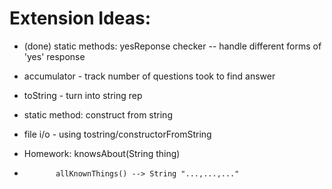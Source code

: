 

# Extension Ideas:
- (done) static methods:  yesReponse checker -- handle different forms of 'yes' response
- accumulator - track number of questions took to find answer
- toString - turn into string rep
- static method: construct from string
- file i/o - using tostring/constructorFromString
 
- Homework:  knowsAbout(String thing)
-            allKnownThings() --> String "...,...,..."
